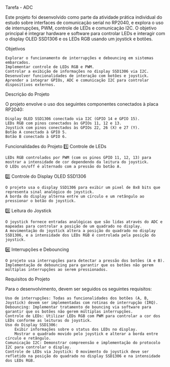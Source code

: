 Tarefa - ADC

Este projeto foi desenvolvido como parte da atividade prática individual do estudo sobre interfaces de comunicação serial no RP2040, e explora o uso de interrupções, PWM, controle de LEDs e comunicação I2C. O objetivo principal é integrar hardware e software para controlar LEDs e interagir com o display OLED SSD1306 e os LEDs RGB usando um joystick e botões.

 Objetivos

    Explorar o funcionamento de interrupções e debouncing em sistemas embarcados.
    Implementar controle de LEDs RGB e PWM.
    Controlar a exibição de informações no display SSD1306 via I2C.
    Desenvolver funcionalidades de interação com botões e joystick.
    Aprender a integrar GPIOs, ADC e comunicação I2C para controlar dispositivos externos.

 Descrição do Projeto

O projeto envolve o uso dos seguintes componentes conectados à placa RP2040:

    Display OLED SSD1306 conectado via I2C (GPIO 14 e GPIO 15).
    LEDs RGB com pinos conectados às GPIOs 11, 12 e 13.
    Joystick com pinos conectados às GPIOs 22, 26 (X) e 27 (Y).
    Botão A conectado à GPIO 5.
    Botão B conectado à GPIO 6.

 Funcionalidades do Projeto
1️⃣ Controle de LEDs

    LEDs RGB controlados por PWM (com os pinos GPIO 11, 12, 13) para mostrar a intensidade de cor dependendo da leitura do joystick.
    O LEDs on/off é alternado com a pressão do botão A.

2️⃣ Controle do Display OLED SSD1306

    O projeto usa o display SSD1306 para exibir um pixel de 8x8 bits que representa sinal analógico do joystick.
    A borda do display alterna entre um círculo e um retângulo ao pressionar o botão do joystick.

3️⃣ Leitura do Joystick

    O joystick fornece entradas analógicas que são lidas através do ADC e mapeadas para controlar a posição de um quadrado no display.
    A movimentação do joystick altera a posição do quadrado no display SSD1306, e a intensidade dos LEDs RGB é controlada pela posição do joystick.

4️⃣ Interrupções e Debouncing

    O projeto usa interrupções para detectar a pressão dos botões (A e B).
    Implementação de debouncing para garantir que os botões não gerem múltiplas interrupções ao serem pressionados.

 Requisitos do Projeto

Para o desenvolvimento, devem ser seguidos os seguintes requisitos:

    Uso de interrupções: Todas as funcionalidades dos botões (A, B, Joystick) devem ser implementadas com rotinas de interrupção (IRQ).
    Debouncing: Implementar tratamento de bouncing via software para garantir que os botões não gerem múltiplas interrupções.
    Controle de LEDs: Utilizar LEDs RGB com PWM para controlar a cor dos LEDs conforme as leituras do joystick.
    Uso do Display SSD1306:
        Exibir informações sobre o status dos LEDs no display.
        Mostrar o quadrado movido pelo joystick e alterar a borda entre círculo e retângulo.
    Comunicação I2C: Demonstrar compreensão e implementação do protocolo I2C para controlar o display.
    Controle de LEDs via Joystick: O movimento do joystick deve ser refletido na posição do quadrado no display SSD1306 e na intensidade dos LEDs RGB.
